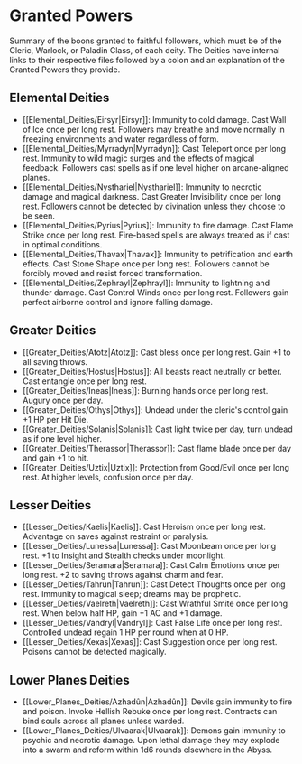 # Granted Powers

Summary of the boons granted to faithful followers, which must be of the Cleric, Warlock, or Paladin Class, of each deity. The Deities have internal links to their respective files followed by a colon and an explanation of the Granted Powers they provide.

## Elemental Deities
- [[Elemental_Deities/Eirsyr|Eirsyr]]: Immunity to cold damage. Cast Wall of Ice once per long rest. Followers may breathe and move normally in freezing environments and water regardless of form.
- [[Elemental_Deities/Myrradyn|Myrradyn]]: Cast Teleport once per long rest. Immunity to wild magic surges and the effects of magical feedback. Followers cast spells as if one level higher on arcane-aligned planes.
- [[Elemental_Deities/Nysthariel|Nysthariel]]: Immunity to necrotic damage and magical darkness. Cast Greater Invisibility once per long rest. Followers cannot be detected by divination unless they choose to be seen.
- [[Elemental_Deities/Pyrius|Pyrius]]: Immunity to fire damage. Cast Flame Strike once per long rest. Fire-based spells are always treated as if cast in optimal conditions.
- [[Elemental_Deities/Thavax|Thavax]]: Immunity to petrification and earth effects. Cast Stone Shape once per long rest. Followers cannot be forcibly moved and resist forced transformation.
- [[Elemental_Deities/Zephrayl|Zephrayl]]: Immunity to lightning and thunder damage. Cast Control Winds once per long rest. Followers gain perfect airborne control and ignore falling damage.

## Greater Deities
- [[Greater_Deities/Atotz|Atotz]]: Cast bless once per long rest. Gain +1 to all saving throws.
- [[Greater_Deities/Hostus|Hostus]]: All beasts react neutrally or better. Cast entangle once per long rest.
- [[Greater_Deities/Ineas|Ineas]]: Burning hands once per long rest. Augury once per day.
- [[Greater_Deities/Othys|Othys]]: Undead under the cleric's control gain +1 HP per Hit Die.
- [[Greater_Deities/Solanis|Solanis]]: Cast light twice per day, turn undead as if one level higher.
- [[Greater_Deities/Therassor|Therassor]]: Cast flame blade once per day and gain +1 to hit.
- [[Greater_Deities/Uztix|Uztix]]: Protection from Good/Evil once per long rest. At higher levels, confusion once per day.

## Lesser Deities
- [[Lesser_Deities/Kaelis|Kaelis]]: Cast Heroism once per long rest. Advantage on saves against restraint or paralysis.
- [[Lesser_Deities/Lunessa|Lunessa]]: Cast Moonbeam once per long rest. +1 to Insight and Stealth checks under moonlight.
- [[Lesser_Deities/Seramara|Seramara]]: Cast Calm Emotions once per long rest. +2 to saving throws against charm and fear.
- [[Lesser_Deities/Tahrun|Tahrun]]: Cast Detect Thoughts once per long rest. Immunity to magical sleep; dreams may be prophetic.
- [[Lesser_Deities/Vaelreth|Vaelreth]]: Cast Wrathful Smite once per long rest. When below half HP, gain +1 AC and +1 damage.
- [[Lesser_Deities/Vandryl|Vandryl]]: Cast False Life once per long rest. Controlled undead regain 1 HP per round when at 0 HP.
- [[Lesser_Deities/Xexas|Xexas]]: Cast Suggestion once per long rest. Poisons cannot be detected magically.

## Lower Planes Deities
- [[Lower_Planes_Deities/Azhadûn|Azhadûn]]: Devils gain immunity to fire and poison. Invoke Hellish Rebuke once per long rest. Contracts can bind souls across all planes unless warded.
- [[Lower_Planes_Deities/Ulvaarak|Ulvaarak]]: Demons gain immunity to psychic and necrotic damage. Upon lethal damage they may explode into a swarm and reform within 1d6 rounds elsewhere in the Abyss.